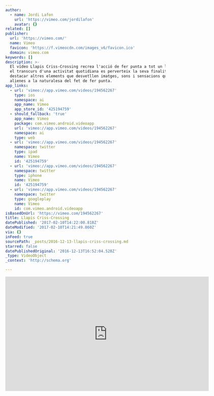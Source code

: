 ```yaml
---
author:
  - name: Jordi Lafon
    url: 'https://vimeo.com/jordilafon'
    avatar: {}
related: []
publisher:
  url: 'https://vimeo.com/'
  name: Vimeo
  favicon: 'https://f.vimeocdn.com/images_v6/favicon.ico'
  domain: vimeo.com
keywords: []
description: >-
  El vídeo Llapis Criss-Crossing recrea l'acció de fer punta a tot un llapis. En
  el transcurs d'una activitat quotidiana es perverteix la seva finalitat per
  destacar altres elements que desvetllen imatges, sons i sensacions quasi
  alienes a la naturalesa del fet de fer punta.
app_links:
  - url: 'vimeo://app.vimeo.com/videos/194562267'
    type: ios
    namespace: ai
    app_name: Vimeo
    app_store_id: '425194759'
  - should_fallback: 'true'
    app_name: Vimeo
    package: com.vimeo.android.videoapp
    url: 'vimeo://app.vimeo.com/videos/194562267'
    namespace: ai
    type: web
  - url: 'vimeo://app.vimeo.com/videos/194562267'
    namespace: twitter
    type: ipad
    name: Vimeo
    id: '425194759'
  - url: 'vimeo://app.vimeo.com/videos/194562267'
    namespace: twitter
    type: iphone
    name: Vimeo
    id: '425194759'
  - url: 'vimeo://app.vimeo.com/videos/194562267'
    namespace: twitter
    type: googleplay
    name: Vimeo
    id: com.vimeo.android.videoapp
isBasedOnUrl: 'https://vimeo.com/194562267'
title: Llapis Criss-Crossing
datePublished: '2017-02-10T14:22:00.818Z'
dateModified: '2017-02-10T14:21:49.860Z'
via: {}
inFeed: true
sourcePath: _posts/2016-12-13-llapis-criss-crossing.md
starred: false
datePublishedOriginal: '2016-12-13T16:52:04.528Z'
_type: VideoObject
_context: 'http://schema.org'

---
```

<iframe src="https://cdn.embedly.com/widgets/media.html?src=https%3A%2F%2Fplayer.vimeo.com%2Fvideo%2F194562267&amp;url=https%3A%2F%2Fvimeo.com%2F194562267&amp;image=https%3A%2F%2Fi.vimeocdn.com%2Fvideo%2F606638998_640.jpg&amp;key=b7d04c9b404c499eba89ee7072e1c4f7&amp;type=text%2Fhtml&amp;schema=vimeo" width="640" height="360" scrolling="no" frameborder="0" allowfullscreen="" style=""></iframe>